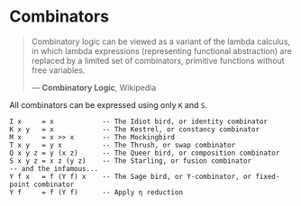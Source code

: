 # Combinators

> Combinatory logic can be viewed as a variant of the lambda calculus, in which lambda expressions
> (representing functional abstraction) are replaced by a limited set of combinators, primitive
> functions without free variables.
>
> — **Combinatory Logic**, Wikipedia

All combinators can be expressed using only `K` and `S`.

```
I x     = x            -- The Idiot bird, or identity combinator
K x y   = x            -- The Kestrel, or constancy combinator
M x     = x >> x       -- The Mockingbird
T x y   = y x          -- The Thrush, or swap combinator
Q x y z = y (x z)      -- The Queer bird, or composition combinator
S x y z = x z (y z)    -- The Starling, or fusion combinator
-- and the infamous...
Y f x   = f (Y f) x    -- The Sage bird, or Y-combinator, or fixed-point combinator
Y f     = f (Y f)      -- Apply η reduction
```
